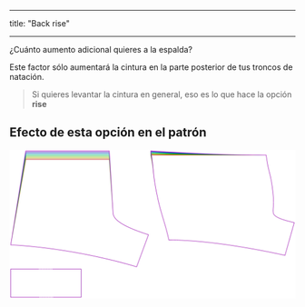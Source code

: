 - - -
title: "Back rise"
- - -

¿Cuánto aumento adicional quieres a la espalda?

Este factor sólo aumentará la cintura en la parte posterior de tus troncos de natación.

> Si quieres levantar la cintura en general, eso es lo que hace la opción **rise**

## Efecto de esta opción en el patrón

![Esta imagen muestra el efecto de esta opción superponiendo varias variantes que tienen un valor diferente para esta opción](shin_backrise_sample.svg "Efecto de esta opción en el patrón")
